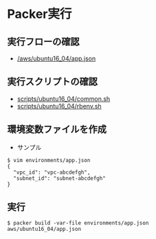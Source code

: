 # Packer実行

## 実行フローの確認
- [/aws/ubuntu16_04/app.json](/aws/ubuntu16_04/app.json)

## 実行スクリプトの確認
- [scripts/ubuntu16_04/common.sh](scripts/ubuntu16_04/common.sh)
- [scripts/ubuntu16_04/rbenv.sh](scripts/ubuntu16_04/rbenv.sh)

## 環境変数ファイルを作成

- サンプル

```
$ vim environments/app.json
{
  "vpc_id": "vpc-abcdefgh",
  "subnet_id": "subnet-abcdefgh"
}
```

## 実行

```
$ packer build -var-file environments/app.json aws/ubuntu16_04/app.json
```
